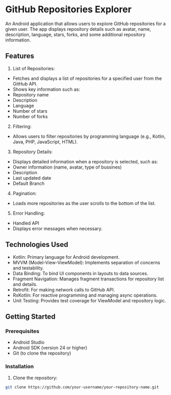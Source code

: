 # GitHub Repositories Explorer

An Android application that allows users to explore GitHub repositories for a given user.
The app displays repository details such as avatar, name, description, language, stars, forks, and some additional repository information.

## Features

1. List of Repositories:
- Fetches and displays a list of repositories for a specified user from the GitHub API.
- Shows key information such as:
- Repository name
- Description
- Language
- Number of stars
- Number of forks

2. Filtering:
- Allows users to filter repositories by programming language (e.g., Kotlin, Java, PHP, JavaScript, HTML).

3. Repository Details:
- Displays detailed information when a repository is selected, such as:
- Owner information (name, avatar, type of bussines)
- Description
- Last updated date
- Default Branch

4. Pagination:
- Loads more repositories as the user scrolls to the bottom of the list.

5. Error Handling:
- Handled API
- Displays error messages when necessary.

## Technologies Used

- Kotlin: Primary language for Android development.
- MVVM (Model-View-ViewModel): Implements separation of concerns and testability.
- Data Binding: To bind UI components in layouts to data sources.
- Fragment Navigation: Manages fragment transactions for repository list and details.
- Retrofit: For making network calls to GitHub API.
- RxKotlin: For reactive programming and managing async operations.
- Unit Testing: Provides test coverage for ViewModel and repository logic.

## Getting Started

### Prerequisites

- Android Studio
- Android SDK (version 24 or higher)
- Git (to clone the repository)

### Installation

1. Clone the repository:

```bash
git clone https://github.com/your-username/your-repository-name.git
